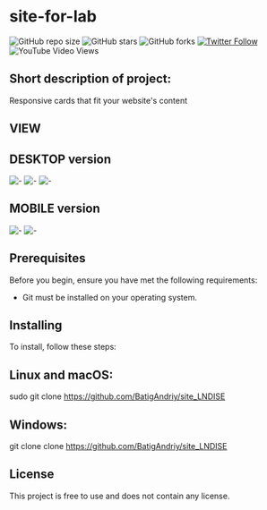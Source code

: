 # site-for-lab

![GitHub repo size](https://img.shields.io/github/repo-size/BatigAndriy/site_LAB)
![GitHub stars](https://img.shields.io/github/stars/BatigAndriy/footer-2?style=social)
![GitHub forks](https://img.shields.io/github/forks/BatigAndriy/footer-2?style=social)
[![Twitter Follow](https://img.shields.io/twitter/follow/yourtwitterhandle?style=social)](https://twitter.com/yourtwitterhandle)
![YouTube Video Views](https://img.shields.io/youtube/views/dQw4w9WgXcQ?style=social)

## Short description of project:
Responsive cards that fit your website's content

## VIEW
## DESKTOP version
![-](desktop-1.png)
![-](desktop-2.png)
![-](desktop-3.png)
## MOBILE version
![-](mobile-1.png)
![-](mobile-2.png)

## Prerequisites
Before you begin, ensure you have met the following requirements:
- Git must be installed on your operating system.

## Installing
To install, follow these steps:

## Linux and macOS:
sudo git clone https://github.com/BatigAndriy/site_LNDISE

## Windows:
git clone clone https://github.com/BatigAndriy/site_LNDISE

## License
This project is free to use and does not contain any license.
